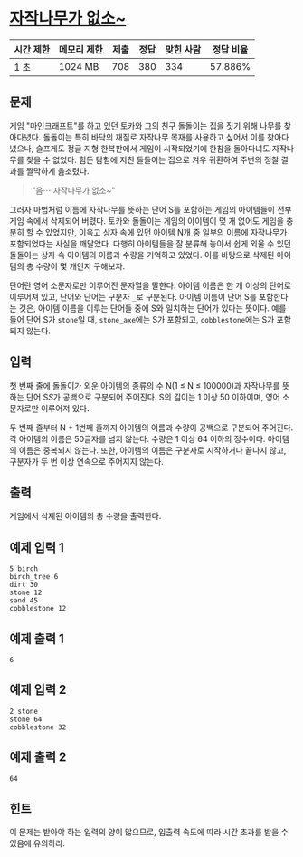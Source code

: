 # [자작나무가 없소~](https://www.acmicpc.net/problem/31496)

| 시간 제한 | 메모리 제한 | 제출 | 정답 | 맞힌 사람 | 정답 비율 |
| --- | --- | --- | --- | --- | --- |
| 1 초 | 1024 MB | 708 | 380 | 334 | 57.886% |

## 문제

게임 "마인크래프트"를 하고 있던 토카와 그의 친구 돌돌이는 집을 짓기 위해 나무를 찾아다녔다. 돌돌이는 특히 바닥의 재질로 자작나무 목재를 사용하고 싶어서 이를 찾아다녔으나, 슬프게도 정글 지형 한복판에서 게임이 시작되었기에 한참을 돌아다녀도 자작나무를 찾을 수 없었다. 힘든 탐험에 지친 돌돌이는 집으로 겨우 귀환하여 주변의 정찰 결과를 짤막하게 읊조렸다.

> "음⋯ 자작나무가 없소~"
> 

그러자 마법처럼 이름에 자작나무를 뜻하는 단어 S를 포함하는 게임의 아이템들이 전부 게임 속에서 삭제되어 버렸다. 토카와 돌돌이는 게임의 아이템이 몇 개 없어도 게임을 충분히 할 수 있었지만, 이윽고 상자 속에 있던 아이템 N개 중 일부의 이름에 자작나무가 포함되었다는 사실을 깨달았다. 다행히 아이템들을 잘 분류해 놓아서 쉽게 외울 수 있던 돌돌이는 상자 속 아이템의 이름과 수량을 기억하고 있었다. 이를 바탕으로 삭제된 아이템의 총 수량이 몇 개인지 구해보자.

단어란 영어 소문자로만 이루어진 문자열을 말한다. 아이템 이름은 한 개 이상의 단어로 이루어져 있고, 단어와 단어는 구분자 `_`로 구분된다. 아이템 이름이 단어 S를 포함한다는 것은, 아이템 이름을 이루는 단어들 중에 S와 일치하는 단어가 있다는 뜻이다. 예를 들어 단어 S가 `stone`일 때, `stone_axe`에는 S가 포함되고, `cobblestone`에는 S가 포함되지 않는다.

## 입력

첫 번째 줄에 돌돌이가 외운 아이템의 종류의 수 N(1 ≤ N ≤ 100000)과 자작나무를 뜻하는 단어 S$S$가 공백으로 구분되어 주어진다. S의 길이는 1 이상 50 이하이며, 영어 소문자로만 이루어져 있다.

두 번째 줄부터 N + 1번째 줄까지 아이템의 이름과 수량이 공백으로 구분되어 주어진다. 각 아이템의 이름은 50글자를 넘지 않는다. 수량은 1 이상 64 이하의 정수이다. 아이템의 이름은 중복되지 않는다. 또한, 아이템의 이름은 구분자로 시작하거나 끝나지 않고, 구분자가 두 번 이상 연속으로 주어지지 않는다.

## 출력

게임에서 삭제된 아이템의 총 수량을 출력한다.

## 예제 입력 1

```
5 birch
birch_tree 6
dirt 30
stone 12
sand 45
cobblestone 12

```

## 예제 출력 1

```
6

```

## 예제 입력 2

```
2 stone
stone 64
cobblestone 32

```

## 예제 출력 2

```
64

```

## 힌트

이 문제는 받아야 하는 입력의 양이 많으므로, 입출력 속도에 따라 시간 초과를 받을 수 있음에 유의하라.
